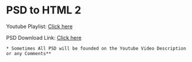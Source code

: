 # PSD to HTML 2

Youtube Playlist: [Click here](https://www.youtube.com/playlist?list=PLrlBLFXspMS17SG3C62QzH0M75NDrN2x-)

PSD Download Link: [Click here](https://drive.google.com/file/d/1JQMElSDgekSugG8A4JuG9Z6mScrDclDB/view)

```
* Sometimes All PSD will be founded on the Youtube Video Description or any Comments**
```
